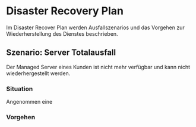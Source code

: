 # Disaster Recovery Plan

Im Disaster Recover Plan werden Ausfallszenarios und das Vorgehen zur Wiederherstellung des Dienstes beschrieben.

## Szenario: Server Totalausfall

Der Managed Server eines Kunden ist nicht mehr verfügbar und kann nicht wiederhergestellt werden.

### Situation

Angenommen eine

### Vorgehen


